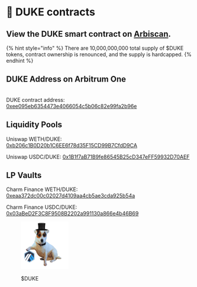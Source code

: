 # 🐶 DUKE contracts

## View the DUKE smart contract on [Arbiscan](https://arbiscan.io/token/0xee095eb6354473e4066054c5b06c82e99fa2b96e).

{% hint style="info" %}
There are 10,000,000,000 total supply of $DUKE tokens, contract ownership is renounced, and the supply is hardcapped.
{% endhint %}

## DUKE Address on Arbitrum One

\
DUKE contract address: [0xee095eb6354473e4066054c5b06c82e99fa2b96e](https://arbiscan.io/address/0xee095eb6354473e4066054c5b06c82e99fa2b96e)

## Liquidity Pools

Uniswap WETH/DUKE: [0xb206c1B0D20b1C6EE6f78d35F15CD99B7CfdD9CA](https://arbiscan.io/address/0xb206c1B0D20b1C6EE6f78d35F15CD99B7CfdD9CA)

Uniswap USDC/DUKE: [0x1B1f7aB71B9fe86545B25cD347eFF59932D70AEF](https://arbiscan.io/address/0x1B1f7aB71B9fe86545B25cD347eFF59932D70AEF)

## LP Vaults

Charm Finance WETH/DUKE:  [0xeaa372dc00c02027d4109aa4cb5ae3cda925b54a](https://arbiscan.io/address/0xeaa372dc00c02027d4109aa4cb5ae3cda925b54a)

Charm Finance USDC/DUKE: [0x03aBeD2F3C8F9508B2202a991130a866e4b46B69](https://arbiscan.io/address/0x03abed2f3c8f9508b2202a991130a866e4b46b69)

<figure><img src="../.gitbook/assets/128xDuke.png" alt=""><figcaption><p>$DUKE</p></figcaption></figure>
